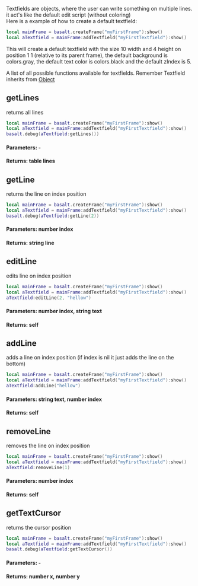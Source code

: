 Textfields are objects, where the user can write something on multiple lines. it act's like the default edit script (without coloring)<br>
Here is a example of how to create a default textfield:

```lua
local mainFrame = basalt.createFrame("myFirstFrame"):show()
local aTextfield = mainFrame:addTextfield("myFirstTextfield"):show()
```

This will create a default textfield with the size 10 width and 4 height on position 1 1 (relative to its parent frame), the default background is colors.gray, the default text color is colors.black and the default zIndex is 5.

A list of all possible functions available for textfields. Remember Textfield inherits from [Object](objects/Object.md)


## getLines
returns all lines
```lua
local mainFrame = basalt.createFrame("myFirstFrame"):show()
local aTextfield = mainFrame:addTextfield("myFirstTextfield"):show()
basalt.debug(aTextfield:getLines())
```
#### Parameters: -<br>
#### Returns: table lines<br>

## getLine
returns the line on index position
```lua
local mainFrame = basalt.createFrame("myFirstFrame"):show()
local aTextfield = mainFrame:addTextfield("myFirstTextfield"):show()
basalt.debug(aTextfield:getLine(2))
```
#### Parameters: number index<br>
#### Returns: string line<br>

## editLine
edits line on index position
```lua
local mainFrame = basalt.createFrame("myFirstFrame"):show()
local aTextfield = mainFrame:addTextfield("myFirstTextfield"):show()
aTextfield:editLine(2, "hellow")
```
#### Parameters: number index, string text<br>
#### Returns: self<br>

## addLine
adds a line on index position (if index is nil it just adds the line on the bottom)
```lua
local mainFrame = basalt.createFrame("myFirstFrame"):show()
local aTextfield = mainFrame:addTextfield("myFirstTextfield"):show()
aTextfield:addLine("hellow")
```
#### Parameters: string text, number index<br>
#### Returns: self<br>

## removeLine
removes the line on index position
```lua
local mainFrame = basalt.createFrame("myFirstFrame"):show()
local aTextfield = mainFrame:addTextfield("myFirstTextfield"):show()
aTextfield:removeLine(1)
```
#### Parameters: number index<br>
#### Returns: self<br>

## getTextCursor
returns the cursor position
```lua
local mainFrame = basalt.createFrame("myFirstFrame"):show()
local aTextfield = mainFrame:addTextfield("myFirstTextfield"):show()
basalt.debug(aTextfield:getTextCursor())
```
#### Parameters: -<br>
#### Returns: number x, number y<br>